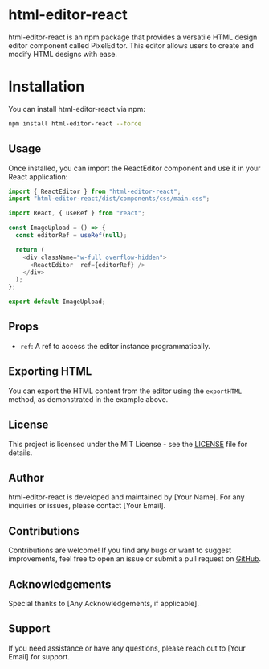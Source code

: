 # html-editor-react

html-editor-react is an npm package that provides a versatile HTML design editor component called PixelEditor. This editor allows users to create and modify HTML designs with ease.

# Installation

You can install html-editor-react via npm:

```bash
npm install html-editor-react --force
```

## Usage

Once installed, you can import the ReactEditor component and use it in your React application:

```javascript
import { ReactEditor } from "html-editor-react";
import "html-editor-react/dist/components/css/main.css";

import React, { useRef } from "react";

const ImageUpload = () => {
  const editorRef = useRef(null);

  return (
    <div className="w-full overflow-hidden">
      <ReactEditor  ref={editorRef} />
    </div>
  );
};

export default ImageUpload;
```

## Props

- `ref`: A ref to access the editor instance programmatically.

## Exporting HTML

You can export the HTML content from the editor using the `exportHTML` method, as demonstrated in the example above.

## License

This project is licensed under the MIT License - see the [LICENSE](LICENSE) file for details.

## Author

html-editor-react is developed and maintained by [Your Name]. For any inquiries or issues, please contact [Your Email].

## Contributions

Contributions are welcome! If you find any bugs or want to suggest improvements, feel free to open an issue or submit a pull request on [GitHub](https://github.com/yourusername/html-editor-react).

## Acknowledgements

Special thanks to [Any Acknowledgements, if applicable].

## Support

If you need assistance or have any questions, please reach out to [Your Email] for support.
